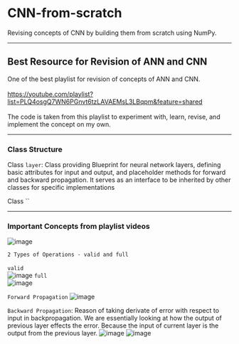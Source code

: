 # CNN-from-scratch
Revising concepts of CNN by building them from scratch using NumPy. 
<hr>

## Best Resource for Revision of ANN and CNN 
One of the best playlist for revision of concepts of ANN and CNN. <br><br> https://youtube.com/playlist?list=PLQ4osgQ7WN6PGnvt6tzLAVAEMsL3LBqpm&feature=shared <br><br> The code is taken from this playlist to experiment with, learn, revise, and implement the concept on my own.
<hr>

### Class Structure
Class `layer`: Class providing Blueprint for neural network layers, defining basic attributes for input and output, and placeholder methods for forward and backward propagation. It serves as an interface to be inherited by other classes for specific implementations  

Class ``

<hr>

### Important Concepts from playlist videos 
![image](https://github.com/user-attachments/assets/81bbba05-18ef-453f-8c70-adf63aa28421)

`2 Types of Operations - valid and full`<br><br>`valid`<br>
![image](https://github.com/user-attachments/assets/4cf65004-7e26-478e-8dac-8dbb2aa2bf95)
`full`<br>
![image](https://github.com/user-attachments/assets/2d8d1fbe-4bf4-4b85-b758-e9c0a96574dd)

`Forward Propagation`
![image](https://github.com/user-attachments/assets/9a1a791d-51e1-4fc4-ad32-71167314299e)

`Backward Propagation`: Reason of taking derivate of error with respect to input in backpropagation. We are essentially looking at how the output of previous layer effects the error. Because the input of current layer is the output from the previous layer. 
![image](https://github.com/user-attachments/assets/25154427-5b97-4610-af45-041e654b640d)
![image](https://github.com/user-attachments/assets/f6c5f66c-5c6d-4d2c-a058-e76698ee262b)

